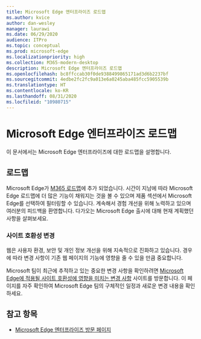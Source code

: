 ```yaml
---
title: Microsoft Edge 엔터프라이즈 로드맵
ms.author: kvice
author: dan-wesley
manager: laurawi
ms.date: 06/29/2020
audience: ITPro
ms.topic: conceptual
ms.prod: microsoft-edge
ms.localizationpriority: high
ms.collection: M365-modern-desktop
description: Microsoft Edge 엔터프라이즈 로드맵
ms.openlocfilehash: bc8ffccab30f0de9388499865171ad3d6b2237bf
ms.sourcegitcommit: 4edbe2fc2fc9a013e6a0245aba485fcc5905539b
ms.translationtype: HT
ms.contentlocale: ko-KR
ms.lasthandoff: 08/31/2020
ms.locfileid: "10980715"
---
```

# Microsoft Edge 엔터프라이즈 로드맵

이 문서에서는 Microsoft Edge 엔터프라이즈에 대한 로드맵을 설명합니다.

## 로드맵

Microsoft Edge가 [M365 로드맵](https://www.microsoft.com/microsoft-365/roadmap?filters=&searchterms=Microsoft%2CEdge)에 추가 되었습니다. 시간이 지남에 따라 Microsoft Edge 로드맵에 더 많은 기능이 채워지는 것을 볼 수 있으며 제품 섹션에서 Microsoft Edge를 선택하여 필터링할 수 있습니다. 계속해서 경험 개선을 위해 노력하고 있으며 여러분의 피드백을 환영합니다. 다가오는 Microsoft Edge 출시에 대해 현재 계획했던 사항을 살펴보세요. 

### 사이트 호환성 변경

웹은 사용자 환경, 보안 및 개인 정보 개선을 위해 지속적으로 진화하고 있습니다. 경우에 따라 변경 사항이 기존 웹 페이지의 기능에 영향을 줄 수 있을 만큼 중요합니다.

Microsoft 팀이 최근에 추적하고 있는 중요한 변경 사항을 확인하려면 [Microsoft Edge에 적용될 사이트 호환성에 영향을 미치는 변경 사항](https://docs.microsoft.com/microsoft-edge/web-platform/site-impacting-changes) 사이트를 방문합니다. 이 페이지를 자주 확인하여 Microsoft Edge 팀의 구체적인 일정과 새로운 변경 내용을 확인하세요.

## 참고 항목

- [Microsoft Edge 엔터프라이즈 방문 페이지](https://aka.ms/EdgeEnterprise)
